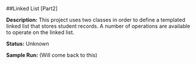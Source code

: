 ##Linked List [Part2]

__Description:__ This project uses two classes in order to define a templated linked list that stores student records. A number of operations are available to operate on the linked list.

__Status:__ Unknown

__Sample Run:__ (Will come back to this)
